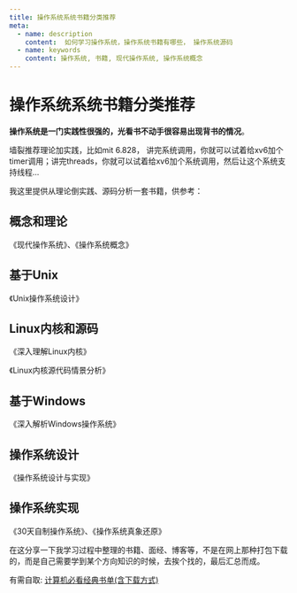 ```yaml
---
title: 操作系统系统书籍分类推荐
meta:
  - name: description
    content:  如何学习操作系统，操作系统书籍有哪些， 操作系统源码
  - name: keywords
    content: 操作系统, 书籍, 现代操作系统, 操作系统概念
---
```


# 操作系统系统书籍分类推荐

**操作系统是一门实践性很强的，光看书不动手很容易出现背书的情况**。

墙裂推荐理论加实践，比如mit 6.828， 讲完系统调用，你就可以试着给xv6加个timer调用；讲完threads，你就可以试着给xv6加个系统调用，然后让这个系统支持线程...

我这里提供从理论倒实践、源码分析一套书籍，供参考：

## 概念和理论

《现代操作系统》、《操作系统概念》

## 基于Unix

《Unix操作系统设计》

## Linux内核和源码

《深入理解Linux内核》

《Linux内核源代码情景分析》

## 基于Windows

《深入解析Windows操作系统》

## 操作系统设计

《操作系统设计与实现》

## 操作系统实现
《30天自制操作系统》、《操作系统真象还原》

在这分享一下我学习过程中整理的书籍、面经、博客等，不是在网上那种打包下载的，而是自己需要学到某个方向知识的时候，去挨个找的，最后汇总而成。

有需自取: [计算机必看经典书单(含下载方式)](/resource/pdf.html)